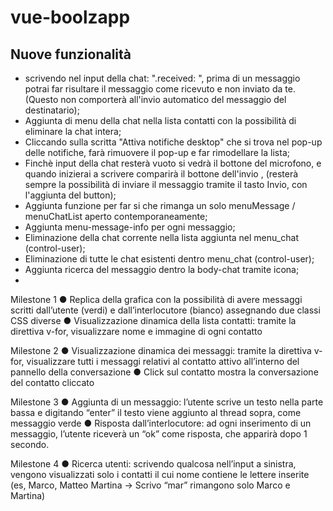 # vue-boolzapp

## Nuove funzionalità
- scrivendo nel input della chat:  ".received: ", prima di un messaggio potrai far risultare il messaggio come ricevuto e non inviato da te. (Questo non comporterà all'invio automatico del messaggio del destinatario);
- Aggiunta di menu della chat nella lista contatti con la possibilità di eliminare la chat intera;
- Cliccando sulla scritta "Attiva notifiche desktop" che si trova nel pop-up delle notifiche, farà rimuovere il pop-up e far rimodellare la lista;
- Finchè input della chat resterà vuoto si vedrà il bottone del microfono, e quando inizierai a scrivere comparirà il bottone dell'invio , (resterà sempre la possibilità di inviare il messaggio tramite il tasto Invio, con l'aggiunta del button);
- Aggiunta funzione per far si che rimanga un solo menuMessage / menuChatList aperto contemporaneamente;
- Aggiunta menu-message-info per ogni messaggio;
- Eliminazione della chat corrente nella lista aggiunta nel menu_chat (control-user);
- Eliminazione di tutte le chat esistenti dentro menu_chat (control-user);
- Aggiunta ricerca del messaggio dentro la body-chat tramite icona;
- 

Milestone 1
● Replica della grafica con la possibilità di avere messaggi scritti dall’utente (verdi) e dall’interlocutore (bianco) assegnando due classi CSS diverse
● Visualizzazione dinamica della lista contatti: tramite la direttiva v-for, visualizzare nome e immagine di ogni contatto

Milestone 2
● Visualizzazione dinamica dei messaggi: tramite la direttiva v-for, visualizzare tutti i messaggi relativi al contatto attivo all’interno del pannello della conversazione
● Click sul contatto mostra la conversazione del contatto cliccato

Milestone 3
● Aggiunta di un messaggio: l’utente scrive un testo nella parte bassa e digitando
“enter” il testo viene aggiunto al thread sopra, come messaggio verde
● Risposta dall’interlocutore: ad ogni inserimento di un messaggio, l’utente riceverà
un “ok” come risposta, che apparirà dopo 1 secondo.

Milestone 4
● Ricerca utenti: scrivendo qualcosa nell’input a sinistra, vengono visualizzati solo i contatti il cui nome contiene le lettere inserite (es, Marco, Matteo Martina -> Scrivo “mar” rimangono solo Marco e Martina)